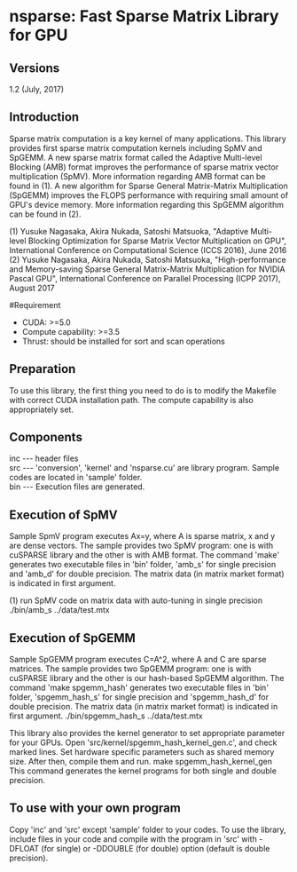 nsparse: Fast Sparse Matrix Library for GPU
======

## Versions
1.2 (July, 2017)  


## Introduction
Sparse matrix computation is a key kernel of many applications. This library provides first sparse matrix computation kernels including SpMV and SpGEMM. A new sparse matrix format called the Adaptive Multi-level Blocking (AMB) format improves the performance of sparse matrix vector multiplication (SpMV). More information regarding AMB format can be found in (1). A new algorithm for Sparse General Matrix-Matrix Multiplication (SpGEMM) improves the FLOPS performance with requiring small amount of GPU's device memory. More information regarding this SpGEMM algorithm can be found in (2).

(1) Yusuke Nagasaka, Akira Nukada, Satoshi Matsuoka, "Adaptive Multi-level Blocking Optimization for Sparse Matrix Vector Multiplication on GPU", International Conference on Computational Science (ICCS 2016), June 2016
(2) Yusuke Nagasaka, Akira Nukada, Satoshi Matsuoka, "High-performance and Memory-saving Sparse General Matrix-Matrix Multiplication for NVIDIA Pascal GPU", International Conference on Parallel Processing (ICPP 2017), August 2017

#Requirement
- CUDA: >=5.0
- Compute capability: >=3.5
- Thrust: should be installed for sort and scan operations  


## Preparation
To use this library, the first thing you need to do is to modify the Makefile with correct CUDA installation path. The compute capability is also appropriately set.


## Components
inc --- header files  
src --- 'conversion', 'kernel' and 'nsparse.cu' are library program. Sample codes are located in 'sample' folder.  
bin --- Execution files are generated.  


## Execution of SpMV
Sample SpmV program executes Ax=y, where A is sparse matrix, x and y are dense vectors. The sample provides two SpMV program: one is with cuSPARSE library and the other is with AMB format. The command 'make' generates two executable files in 'bin' folder, 'amb_s' for single precision and 'amb_d' for double precision. The matrix data (in matrix market format) is indicated in first argument.

(1) run SpMV code on matrix data with auto-tuning in single precision  
./bin/amb_s ../data/test.mtx

## Execution of SpGEMM
Sample SpGEMM program executes C=A^2, where A and C are sparse matrices. The sample provides two SpGEMM program: one is with cuSPARSE library and the other is our hash-based SpGEMM algorithm. The command 'make spgemm_hash' generates two executable files in 'bin' folder, 'spgemm_hash_s' for single precision and 'spgemm_hash_d' for double precision. The matrix data (in matrix market format) is indicated in first argument.
./bin/spgemm_hash_s ../data/test.mtx

This library also provides the kernel generator to set appropriate parameter for your GPUs. Open 'src/kernel/spgemm_hash_kernel_gen.c', and check marked lines. Set hardware specific parameters such as shared memory size. After then, compile them and run.
make spgemm_hash_kernel_gen
This command generates the kernel programs for both single and double precision.

## To use with your own program
Copy 'inc' and 'src' except 'sample' folder to your codes. To use the library, include files in your code and compile with the program in 'src' with -DFLOAT (for single) or -DDOUBLE (for double) option (default is double precision).

